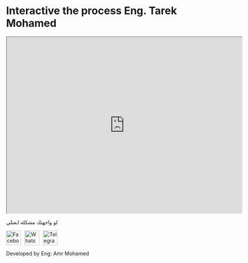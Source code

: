 <html lang="en">
<head>
    <meta charset="UTF-8">
    <meta name="viewport" content="width=device-width, initial-scale=1.0">
    <title>Interactive Process</title>
    <style>
        .contact-icons {
            display: flex;
            gap: 10px;
        }
        .contact-icons a {
            display: inline-block;
            width: 40px; /* Adjust as needed */
            height: 40px; /* Adjust as needed */
        }
        .contact-icons img {
            width: 100%;
            height: 100%;
            display: block;
        }
    </style>
</head>
<body>
    <h1>Interactive the process Eng. Tarek Mohamed</h1>

<iframe src="https://drive.google.com/file/d/1r7eaAPMG3rtR9jI6a4w73o2Gv0_FGqH3/preview" width="640" height="480" allow="autoplay"></iframe><p class="contact-message">لو واجهتك مشكلة ابعتلي</p>
    <div class="contact-icons">
        <a href="https://www.facebook.com/mamro8529?mibextid=ZbWKwL" title="Facebook">
            <img src="https://upload.wikimedia.org/wikipedia/commons/5/51/Facebook_f_logo_%282019%29.svg" alt="Facebook Icon">
        </a>
        <a href="https://wa.me/message/5LRM2DVHPZQFM1" target="_blank" title="WhatsApp">
            <img src="https://upload.wikimedia.org/wikipedia/commons/6/6b/WhatsApp.svg" alt="WhatsApp Icon">
        </a>
        <a href="http://t.me/Mora_mo1" target="_blank" title="Telegram">
            <img src="https://i.ibb.co/9TGmH7c/cropped-image.png" alt="Telegram Icon">
        </a>
    </div>
    <p class="footer-text">Developed by Eng: Amr Mohamed</p>

